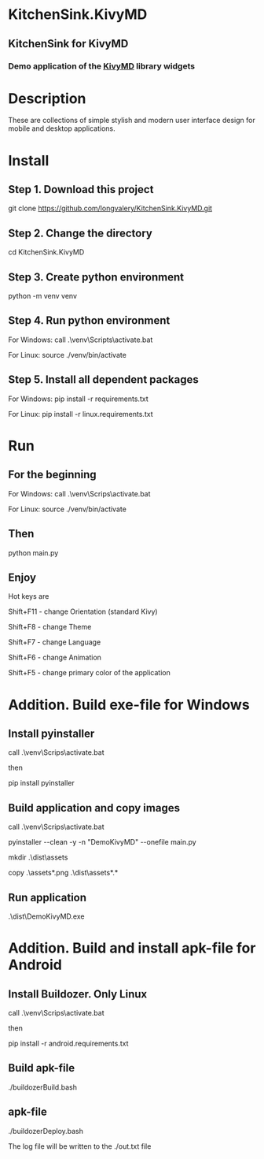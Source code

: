 # KitchenSink.KivyMD
## KitchenSink for KivyMD

### Demo application of the [KivyMD](https://github.com/longvalery/KitchenSink.KivyMD.git) library widgets

# Description
These are collections of simple stylish and modern user interface design for mobile and desktop applications.

# Install

## Step 1. Download this project

git clone https://github.com/longvalery/KitchenSink.KivyMD.git

## Step 2. Change the directory

cd KitchenSink.KivyMD 

## Step 3. Create python environment

python -m venv venv

## Step 4. Run python environment

For Windows: call .\venv\Scripts\activate.bat

For Linux:   source ./venv/bin/activate

## Step 5. Install all dependent packages

For Windows: 
pip install -r requirements.txt 

For Linux:
pip install -r linux.requirements.txt

# Run
## For the beginning

For Windows: call .\venv\Scrips\activate.bat

For Linux:   source ./venv/bin/activate

## Then

python main.py

## Enjoy 

Hot keys are

Shift+F11 - change Orientation (standard Kivy)

Shift+F8 - change Theme

Shift+F7 - change Language

Shift+F6 - change Animation

Shift+F5 - change primary color of the application 



# Addition. Build exe-file for Windows
## Install pyinstaller
call .\venv\Scrips\activate.bat

then

pip install pyinstaller

## Build application and copy images
call .\venv\Scrips\activate.bat

pyinstaller --clean -y -n "DemoKivyMD" --onefile main.py

mkdir .\dist\assets

copy .\assets\*.png .\dist\assets\*.*

## Run application

.\dist\DemoKivyMD.exe 

# Addition. Build and install apk-file for Android
## Install Buildozer. Only Linux
call .\venv\Scrips\activate.bat

then

pip install -r android.requirements.txt

## Build apk-file 

./buildozerBuild.bash 

##  apk-file

./buildozerDeploy.bash 

The log file will be written to the ./out.txt file







